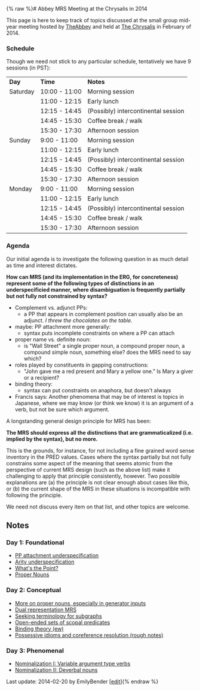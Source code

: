 {% raw %}# Abbey MRS Meeting at the Chrysalis in 2014

This page is here to keep track of topics discussed at the small group
mid-year meeting hosted by [TheAbbey](../TheAbbey) and held at [The
Chrysalis](http://www.thechrysalisinn.com) in February of 2014.

### Schedule

Though we need not stick to any particular schedule, tentatively we have
9 sessions (in PST):

|          |               |                                     |
|----------|---------------|-------------------------------------|
| **Day**  | **Time**      | **Notes**                           |
| Saturday | 10:00 - 11:00 | Morning session                     |
|          | 11:00 - 12:15 | Early lunch                         |
|          | 12:15 - 14:45 | (Possibly) intercontinental session |
|          | 14:45 - 15:30 | Coffee break / walk                 |
|          | 15:30 - 17:30 | Afternoon session                   |
| Sunday   | 9:00 - 11:00  | Morning session                     |
|          | 11:00 - 12:15 | Early lunch                         |
|          | 12:15 - 14:45 | (Possibly) intercontinental session |
|          | 14:45 - 15:30 | Coffee break / walk                 |
|          | 15:30 - 17:30 | Afternoon session                   |
| Monday   | 9:00 - 11:00  | Morning session                     |
|          | 11:00 - 12:15 | Early lunch                         |
|          | 12:15 - 14:45 | (Possibly) intercontinental session |
|          | 14:45 - 15:30 | Coffee break / walk                 |
|          | 15:30 - 17:30 | Afternoon session                   |

### Agenda

Our initial agenda is to investigate the following question in as much
detail as time and interest dictates.

**How can MRS (and its implementation in the ERG, for concreteness)
represent some of the following types of distinctions in an
underspecificied manner, where disambiguation is frequently partially
but not fully not constrained by syntax?**

- Complement vs. adjunct PPs:
  - a PP that appears in complement position can usually also be an
adjunct. *I threw the chocolates on the table.*
- maybe: PP attachment more generally:
  - syntax puts incomplete constraints on where a PP can attach
- proper name vs. definite noun:
  - is "Wall Street" a single proper noun, a compound proper noun, a
compound simple noun, something else? does the MRS need to say
which?
- roles played by constituents in gapping constructions:
  - "John gave me a red present and Mary a yellow one." Is Mary a
giver or a recipient?
- binding theory:
  - syntax can put constraints on anaphora, but doesn't always
- Francis says: Another phenomena that may be of interest is topics in
Japanese, where we may know (or think we know) it is an argument of
a verb, but not be sure which argument.

A longstanding general design principle for MRS has been:

**The MRS should express all the distinctions that are grammaticalized
(i.e. implied by the syntax), but no more.**

This is the grounds, for instance, for not including a fine grained word
sense inventory in the PRED values. Cases where the syntax partially but
not fully constrains some aspect of the meaning that seems atomic from
the perspective of current MRS design (such as the above list) make it
challenging to apply that principle consistently, however. Two possible
explanations are (a) the principle is not clear enough about cases like
this, or (b) the current shape of the MRS in these situations is
incompatible with following the principle.

We need not discuss every item on that list, and other topics are
welcome.

## Notes

### Day 1: Foundational

- [PP attachment
underspecification](../TheAbbey_Chrysalis2014PpAttachment)
- [Arity underspecification](../TheAbbey_Chrysalis2014Arity)
- [What's the Point?](../TheAbbey_Chrysalis2014WhatsThePoint)
- [Proper Nouns](../TheAbbey_Chrysalis2014ProperNouns)

### Day 2: Conceptual

- [More on proper nouns, especially in generator
inputs](../TheAbbey_Chrysalis2014ProperNounsGeneration)
- [Dual representation MRS](../TheAbbey_Chrysalis2014SchrodingerMrs)
- [Seeking terminology for
subgraphs](../TheAbbey_Chrysalis2014Terminology)
- [Open-ended sets of scopal
predicates](../TheAbbey_Chrysalis2014OpenEndedPredicates)
- [Binding theory (ew)](../TheAbbey_Chrysalis2014BindingTheory)
- [Possessive idioms and coreference resolution (rough
notes)](../TheAbbey_Chrysalis2014PossessiveIdioms)

### Day 3: Phenomenal

- [Nominalization I: Variable argument type
verbs](../TheAbbey_Chrysalis2014Nominalization)
- [Nominalization II: Deverbal
nouns](../TheAbbey_Chrysalis2014DeverbalNouns)

Last update: 2014-02-20 by EmilyBender [[edit](https://github.com/delph-in/docs/wiki/TheAbbey_Chrysalis2014/_edit)]{% endraw %}